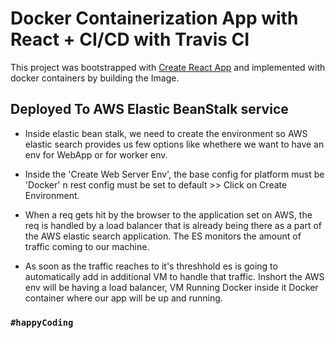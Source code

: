 # Docker Containerization App with React + CI/CD with Travis CI

This project was bootstrapped with [Create React App](https://github.com/facebook/create-react-app) and implemented with docker containers by building the Image.

## Deployed To AWS Elastic BeanStalk service

* Inside elastic bean stalk, we need to create the environment so AWS elastic search
   provides us few options like whethere we want to have an env for WebApp or for worker env.

* Inside the 'Create Web Server Env', the base config for platform must be 'Docker' n rest config
   must be set to default >> Click on Create Environment.

* When a req gets hit by the browser to the application set on AWS, the req is handled by a load balancer
   that is already being there as a part of the AWS elastic search application. The ES monitors the amount of traffic
   coming to our machine.

* As soon as the traffic reaches to it's threshhold es is going to automatically add in additional VM to handle that
   traffic. Inshort the AWS env will be having a load balancer, VM Running Docker inside it Docker container where our 
   app will be up and running.

### `#happyCoding`

